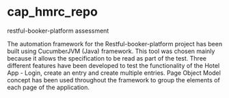 # cap_hmrc_repo
restful-booker-platform assessment

The automation framework for the Restful-booker-platform project has been built using CucumberJVM (Java)
framework. This tool was chosen mainly because it allows the specification to be read as part of the test.
Three different features have been developed to test the functionality of the Hotel App - Login, create an entry and create multiple entries.
Page Object Model concept has been used throughout the framework to group the elements of each page of the application.

